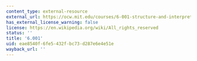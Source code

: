 ```yaml
---
content_type: external-resource
external_url: https://ocw.mit.edu/courses/6-001-structure-and-interpretation-of-computer-programs-spring-2005/
has_external_license_warning: false
license: https://en.wikipedia.org/wiki/All_rights_reserved
status: ''
title: '6.001'
uid: eae8540f-6fe5-432f-bc73-d287e6e4e51e
wayback_url: ''
---
```

